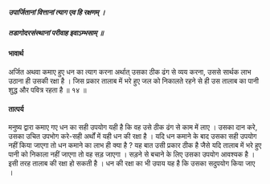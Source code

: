 ##### उपार्जितानां वित्तानां त्याग एव हि रक्षणम् ।
##### तडागोदरसंस्थानां परीवाह इवाऽम्भसाम् ॥

#### भावार्थ

अर्जित अथवा कमाए हुए धन का त्याग करना अर्थात् उसका ठीक ढंग से व्यय करना, उससे सार्थक लाभ उठाना ही उसकी रक्षा है । जिस प्रकार तालाब में भरे हुए जल को निकालते रहने से ही उस तालाब का पानी शुद्ध और पवित्र रहता है ॥ १४ ॥

#### तात्पर्य

मनुष्य द्वारा कमाए गए धन का सही उपयोग यही है कि वह उसे ठीक ढंग से काम में लाए । उसका दान करे, उसका उचित उपभोग करे-सही अर्थों में यही धन की रक्षा है । यदि धन कमाने के बाद उसका सही उपयोग नहीं किया जाएगा तो धन कमाने का लाभ ही क्या है ? यह बात उसी प्रकार ठीक है जैसे यदि तालाब में भरे हुए पानी को निकाला नहीं जाएगा तो वह सड़ जाएगा । सड़ने से बचाने के लिए उसका उपयोग आवश्यक है । इसी तरह तालाब की रक्षा हो सकती है । धन की रक्षा का भी उपाय यह है कि उसका सदुपयोग किया जाए ।